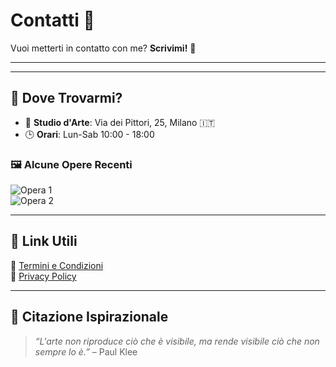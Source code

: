 # Contatti 📩

Vuoi metterti in contatto con me? **Scrivimi!** 💌

---

---

## 📍 Dove Trovarmi?
- 🏡 **Studio d'Arte**: Via dei Pittori, 25, Milano 🇮🇹
- 🕒 **Orari**: Lun-Sab 10:00 - 18:00

### 🖼️ Alcune Opere Recenti
![Opera 1](../static/images/thumbnails/ScanImage44_TH.jpg)  
![Opera 2](../static/images/thumbnails/ScanImage45_TH.jpg)

---

## 🔗 Link Utili
📄 [Termini e Condizioni](http://127.0.0.1:8000/page?md=terms)  
📄 [Privacy Policy](http://127.0.0.1:8000/page?md=privacy)

---

## 📜 Citazione Ispirazionale
> _“L'arte non riproduce ciò che è visibile, ma rende visibile ciò che non sempre lo è.”_ – Paul Klee
